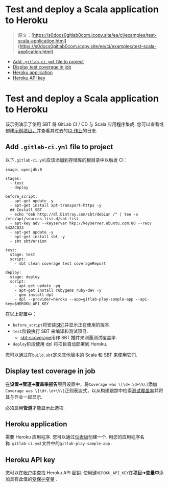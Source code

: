 # Test and deploy a Scala application to Heroku

> 原文：[https://s0docs0gitlab0com.icopy.site/ee/ci/examples/test-scala-application.html](https://s0docs0gitlab0com.icopy.site/ee/ci/examples/test-scala-application.html)

*   [Add `.gitlab-ci.yml` file to project](#add-gitlab-ciyml-file-to-project)
*   [Display test coverage in job](#display-test-coverage-in-job)
*   [Heroku application](#heroku-application)
*   [Heroku API key](#heroku-api-key)

# Test and deploy a Scala application to Heroku[](#test-and-deploy-a-scala-application-to-heroku "Permalink")

该示例演示了使用 SBT 将 GitLab CI / CD 与 Scala 应用程序集成. 您可以查看或创建[示例项目，](https://gitlab.com/gitlab-examples/scala-sbt)并查看其过去的[CI 作业](https://gitlab.com/gitlab-examples/scala-sbt/-/jobs?scope=finished)的日志.

## Add `.gitlab-ci.yml` file to project[](#add-gitlab-ciyml-file-to-project "Permalink")

以下`.gitlab-ci.yml`应该添加到存储库的根目录中以触发 CI：

```
image: openjdk:8

stages:
  - test
  - deploy

before_script:
  - apt-get update -y
  - apt-get install apt-transport-https -y
  ## Install SBT
  - echo "deb http://dl.bintray.com/sbt/debian /" | tee -a /etc/apt/sources.list.d/sbt.list
  - apt-key adv --keyserver hkp://keyserver.ubuntu.com:80 --recv 642AC823
  - apt-get update -y
  - apt-get install sbt -y
  - sbt sbtVersion

test:
  stage: test
  script:
    - sbt clean coverage test coverageReport

deploy:
  stage: deploy
  script:
    - apt-get update -yq
    - apt-get install rubygems ruby-dev -y
    - gem install dpl
    - dpl --provider=heroku --app=gitlab-play-sample-app --api-key=$HEROKU_API_KEY 
```

在以上配置中：

*   `before_script`将安装[SBT](https://www.scala-sbt.org/)并显示正在使用的版本.
*   `test`阶段执行 SBT 来编译和测试项目.
    *   [sbt-scoverage](https://github.com/scoverage/sbt-scoverage)用作 SBT 插件来测量测试覆盖率.
*   `deploy`阶段使用 dpl 将项目自动部署到 Heroku.

您可以通过在`build.sbt`定义其他版本的 Scala 和 SBT 来使用它们.

## Display test coverage in job[](#display-test-coverage-in-job "Permalink")

在**设置➔管道➔覆盖率报告**项目设置中，将`Coverage was \[\d+.\d+\%\]`添加`Coverage was \[\d+.\d+\%\]`正则表达式，以从构建跟踪中检索[测试覆盖率](../pipelines/settings.html#test-coverage-report-badge)并将其与作业一起显示.

必须启用**管道**才能显示此选项.

## Heroku application[](#heroku-application "Permalink")

需要 Heroku 应用程序. 您可以通过[仪表板](https://dashboard.heroku.com/)创建一个. 用您的应用程序名称`.gitlab-ci.yml`文件中的`gitlab-play-sample-app` .

## Heroku API key[](#heroku-api-key "Permalink")

您可以在[帐户中](https://dashboard.heroku.com/account)查找 Heroku API 密钥. 使用键`HEROKU_API_KEY`在**项目➔变量中**添加具有此值的[受保护变量](../variables/README.html#protect-a-custom-variable) .